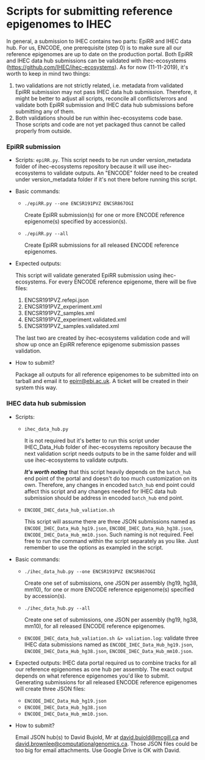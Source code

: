 # Scripts for submitting reference epigenomes to IHEC

In general, a submission to IHEC contains two parts: EpiRR and IHEC data hub. For us, ENCODE, one prerequisite (step 0) is to make sure all our reference epigenomes are up to date on the production portal.
Both EpiRR and IHEC data hub submissions can be validated with ihec-ecosystems (https://github.com/IHEC/ihec-ecosystems). As for now (11-11-2019), it's worth to keep in mind two things: 

1. two validations are not strictly related, i.e. metadata from validated EpiRR submission may not pass IHEC data hub submission. Therefore, it might be better to adjust all scripts, reconcile all conflicts/errors and validate both EpiRR submission and IHEC data hub submissions before submitting any of them.
2. Both validations should be run within ihec-ecosystems code base. Those scripts and code are not yet packaged thus cannot be called properly from outside.

### EpiRR submission

* Scripts: `epiRR.py`. This script needs to be run under version_metadata folder of ihec-ecosystems repository because it will use ihec-ecosystems to validate outputs. An "ENCODE" folder need to be created under version_metadata folder if it's not there before running this script.

* Basic commands:

  - `./epiRR.py --one ENCSR191PVZ ENCSR867OGI`

    Create EpiRR submission(s) for one or more ENCODE reference epigenome(s) specified by accession(s).

  - `./epiRR.py --all`

    Create EpiRR submissions for all released ENCODE reference epigenomes.

* Expected outputs:

  This script will validate generated EpiRR submission using ihec-ecosystems. For every ENCODE reference epigenome, there will be five files:

  1. ENCSR191PVZ.refepi.json
  2. ENCSR191PVZ_experiment.xml
  3. ENCSR191PVZ_samples.xml
  4. ENCSR191PVZ_experiment.validated.xml
  5. ENCSR191PVZ_samples.validated.xml

  The last two are created by ihec-ecosystems validation code and will show up once an EpiRR reference epigenome submission passes validation.

* How to submit?

  Package all outputs for all reference epigenomes to be submitted into on tarball and email it to epirr@ebi.ac.uk. A ticket will be created in their system this way.

### IHEC data hub submission

* Scripts:

  - `ihec_data_hub.py`

    It is not required but it's better to run this script under IHEC_Data_Hub folder of ihec-ecosystems repository because the next validation script needs outputs to be in the same folder and will use ihec-ecosystems to validate outputs.

    __*It's worth noting*__ that this script heavily depends on the `batch_hub` end point of the portal and doesn't do too much customization on its own. Therefore, any changes in encoded `batch_hub` end point could affect this script and any changes needed for IHEC data hub submission should be address in encoded `batch_hub` end point.

  - `ENCODE_IHEC_data_hub_valiation.sh`

    This script will assume there are three JSON submissions named as `ENCODE_IHEC_Data_Hub_hg19.json`, `ENCODE_IHEC_Data_Hub_hg38.json`, `ENCODE_IHEC_Data_Hub_mm10.json`. Such naming is not required. Feel free to run the command within the script separately as you like. Just remember to use the options as exampled in the script.

* Basic commands:

  - `./ihec_data_hub.py --one ENCSR191PVZ ENCSR867OGI`

    Create one set of submissions, one JSON per assembly (hg19, hg38, mm10), for one or more ENCODE reference epigenome(s) specified by accession(s).

  - `./ihec_data_hub.py --all`

    Create one set of submissions, one JSON per assembly (hg19, hg38, mm10), for all released ENCODE reference epigenomes.

  - `ENCODE_IHEC_data_hub_valiation.sh &> valiation.log`: validate three IHEC data submissions named as `ENCODE_IHEC_Data_Hub_hg19.json`, `ENCODE_IHEC_Data_Hub_hg38.json`, `ENCODE_IHEC_Data_Hub_mm10.json`.

* Expected outputs:
  IHEC data portal required us to combine tracks for all our reference epigenomes as one hub per assembly. The exact output depends on what reference epigenomes you'd like to submit. Generating submissions for all released ENCODE reference epigenomes will create three JSON files:

  - `ENCODE_IHEC_Data_Hub_hg19.json`
  - `ENCODE_IHEC_Data_Hub_hg38.json`
  - `ENCODE_IHEC_Data_Hub_mm10.json`.

* How to submit?

  Email JSON hub(s) to David Bujold, Mr at david.bujold@mcgill.ca and david.brownlee@computationalgenomics.ca. Those JSON files could be too big for email attachments. Use Google Drive is OK with David.
